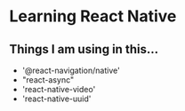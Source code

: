 # Learning React Native

## Things I am using in this...

- '@react-navigation/native'
- "react-async"
- 'react-native-video'
- 'react-native-uuid'
